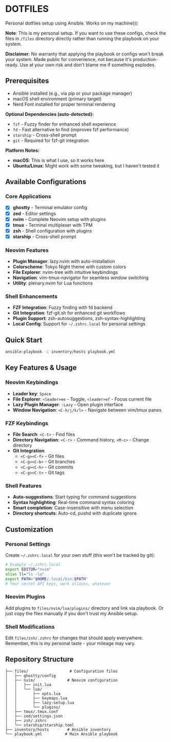 # DOTFILES

Personal dotfiles setup using Ansible. Works on my machine)))

**Note**: This is my personal setup. If you want to use these configs, check the files in `/files` directory directly rather than running the playbook on your system.

**Disclaimer**: No warranty that applying the playbook or configs won't break your system. Made public for convenience, not because it's production-ready. Use at your own risk and don't blame me if something explodes.

## Prerequisites
- Ansible installed (e.g., via pip or your package manager)
- macOS shell environment (primary target)
- Nerd Font installed for proper terminal rendering

**Optional Dependencies (auto-detected):**
- `fzf` - Fuzzy finder for enhanced shell experience
- `fd` - Fast alternative to find (improves fzf performance)
- `starship` - Cross-shell prompt
- `git` - Required for fzf-git integration

**Platform Notes:**
- **macOS**: This is what I use, so it works here
- **Ubuntu/Linux**: Might work with some tweaking, but I haven't tested it

## Available Configurations

### Core Applications
- [x] **ghostty** - Terminal emulator config
- [x] **zed** - Editor settings
- [x] **nvim** - Complete Neovim setup with plugins
- [x] **tmux** - Terminal multiplexer with TPM
- [x] **zsh** - Shell configuration with plugins
- [x] **starship** - Cross-shell prompt

### Neovim Features
- **Plugin Manager**: lazy.nvim with auto-installation
- **Colorscheme**: Tokyo Night theme with custom colors
- **File Explorer**: nvim-tree with intuitive keybindings
- **Navigation**: vim-tmux-navigator for seamless window switching
- **Utility**: plenary.nvim for Lua functions

### Shell Enhancements
- **FZF Integration**: Fuzzy finding with fd backend
- **Git Integration**: fzf-git.sh for enhanced git workflows
- **Plugin Support**: zsh-autosuggestions, zsh-syntax-highlighting
- **Local Config**: Support for `~/.zshrc.local` for personal settings

## Quick Start
```bash
ansible-playbook -i inventory/hosts playbook.yml
```

## Key Features & Usage

### Neovim Keybindings
- **Leader key**: `Space`
- **File Explorer**: `<leader>ee` - Toggle, `<leader>ef` - Focus current file
- **Lazy Plugin Manager**: `:Lazy` - Open plugin interface
- **Window Navigation**: `<C-h/j/k/l>` - Navigate between vim/tmux panes

### FZF Keybindings
- **File Search**: `<C-t>` - Find files
- **Directory Navigation**: `<C-r>` - Command history, `<M-c>` - Change directory
- **Git Integration**:
  - `<C-g><C-f>` - Git files
  - `<C-g><C-b>` - Git branches
  - `<C-g><C-h>` - Git commits
  - `<C-g><C-t>` - Git tags

### Shell Features
- **Auto-suggestions**: Start typing for command suggestions
- **Syntax highlighting**: Real-time command syntax coloring
- **Smart completion**: Case-insensitive with menu selection
- **Directory shortcuts**: Auto-cd, pushd with duplicate ignore

## Customization

### Personal Settings
Create `~/.zshrc.local` for your own stuff (this won't be tracked by git):
```bash
# Example ~/.zshrc.local
export EDITOR="nvim"
alias ll="ls -la"
export PATH="$HOME/.local/bin:$PATH"
# Your secret API keys, work aliases, whatever
```

### Neovim Plugins
Add plugins to `files/nvim/lua/plugins/` directory and link via playbook. Or just copy the files manually if you don't trust my Ansible setup.

### Shell Modifications
Edit `files/zsh/.zshrc` for changes that should apply everywhere. Remember, this is my personal taste - your mileage may vary.

## Repository Structure
```
├── files/                  # Configuration files
│   ├── ghostty/config
│   ├── nvim/              # Neovim configuration
│   │   ├── init.lua
│   │   └── lua/
│   │       ├── opts.lua
│   │       ├── keymaps.lua
│   │       ├── lazy-setup.lua
│   │       └── plugins/
│   ├── tmux/.tmux.conf
│   ├── zed/settings.json
│   ├── zsh/.zshrc
│   └── starship/starship.toml
├── inventory/hosts        # Ansible inventory
└── playbook.yml          # Main Ansible playbook
```
